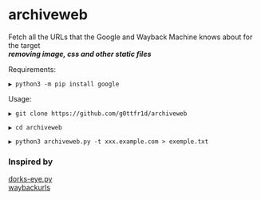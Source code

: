 # archiveweb
Fetch all the URLs that the Google and Wayback Machine knows about for the target\
***removing image, css and other static files***

Requirements:

```
▶ python3 -m pip install google
```

Usage:

```
▶ git clone https://github.com/g0ttfr1d/archiveweb

▶ cd archiveweb

▶ python3 archiveweb.py -t xxx.example.com > exemple.txt
```


### Inspired by

[dorks-eye.py](https://github.com/BullsEye0/dorks-eye)\
[waybackurls](https://github.com/tomnomnom/waybackurls)
